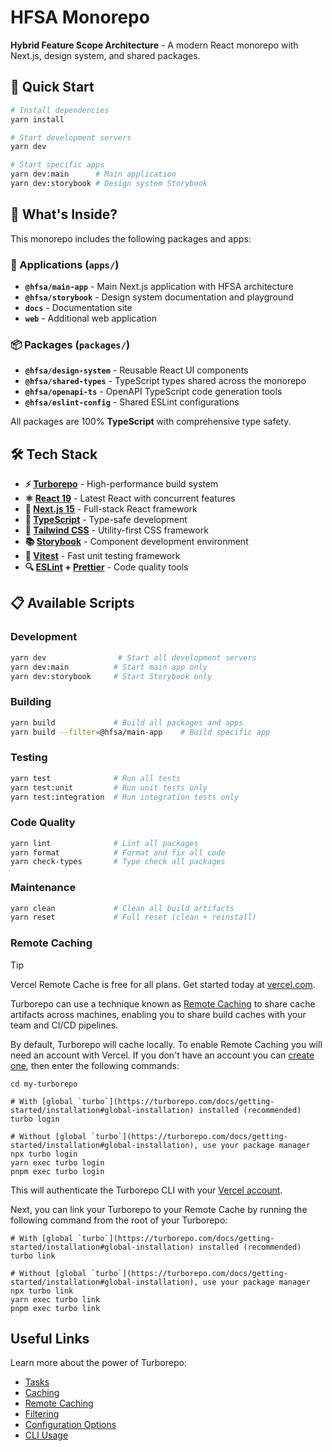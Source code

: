 # HFSA Monorepo

**Hybrid Feature Scope Architecture** - A modern React monorepo with Next.js, design system, and shared packages.

## 🚀 Quick Start

```bash
# Install dependencies
yarn install

# Start development servers
yarn dev

# Start specific apps
yarn dev:main      # Main application
yarn dev:storybook # Design system Storybook
```

## 📁 What's Inside?

This monorepo includes the following packages and apps:

### 🎯 Applications (`apps/`)

- **`@hfsa/main-app`** - Main Next.js application with HFSA architecture
- **`@hfsa/storybook`** - Design system documentation and playground
- **`docs`** - Documentation site
- **`web`** - Additional web application

### 📦 Packages (`packages/`)

- **`@hfsa/design-system`** - Reusable React UI components
- **`@hfsa/shared-types`** - TypeScript types shared across the monorepo
- **`@hfsa/openapi-ts`** - OpenAPI TypeScript code generation tools
- **`@hfsa/eslint-config`** - Shared ESLint configurations

All packages are 100% **TypeScript** with comprehensive type safety.

## 🛠️ Tech Stack

- **⚡ [Turborepo](https://turborepo.org/)** - High-performance build system
- **⚛️ [React 19](https://react.dev/)** - Latest React with concurrent features
- **🔗 [Next.js 15](https://nextjs.org/)** - Full-stack React framework
- **📘 [TypeScript](https://typescriptlang.org/)** - Type-safe development
- **🎨 [Tailwind CSS](https://tailwindcss.com/)** - Utility-first CSS framework
- **📚 [Storybook](https://storybook.js.org/)** - Component development environment
- **🧪 [Vitest](https://vitest.dev/)** - Fast unit testing framework
- **🔍 [ESLint](https://eslint.org/) + [Prettier](https://prettier.io/)** - Code quality tools

## 📋 Available Scripts

### Development
```bash
yarn dev                # Start all development servers
yarn dev:main          # Start main app only
yarn dev:storybook     # Start Storybook only
```

### Building
```bash
yarn build             # Build all packages and apps
yarn build --filter=@hfsa/main-app    # Build specific app
```

### Testing
```bash
yarn test              # Run all tests
yarn test:unit         # Run unit tests only
yarn test:integration  # Run integration tests only
```

### Code Quality
```bash
yarn lint              # Lint all packages
yarn format            # Format and fix all code
yarn check-types       # Type check all packages
```

### Maintenance
```bash
yarn clean             # Clean all build artifacts
yarn reset             # Full reset (clean + reinstall)
```

### Remote Caching

> [!TIP]
> Vercel Remote Cache is free for all plans. Get started today at [vercel.com](https://vercel.com/signup?/signup?utm_source=remote-cache-sdk&utm_campaign=free_remote_cache).

Turborepo can use a technique known as [Remote Caching](https://turborepo.com/docs/core-concepts/remote-caching) to share cache artifacts across machines, enabling you to share build caches with your team and CI/CD pipelines.

By default, Turborepo will cache locally. To enable Remote Caching you will need an account with Vercel. If you don't have an account you can [create one](https://vercel.com/signup?utm_source=turborepo-examples), then enter the following commands:

```
cd my-turborepo

# With [global `turbo`](https://turborepo.com/docs/getting-started/installation#global-installation) installed (recommended)
turbo login

# Without [global `turbo`](https://turborepo.com/docs/getting-started/installation#global-installation), use your package manager
npx turbo login
yarn exec turbo login
pnpm exec turbo login
```

This will authenticate the Turborepo CLI with your [Vercel account](https://vercel.com/docs/concepts/personal-accounts/overview).

Next, you can link your Turborepo to your Remote Cache by running the following command from the root of your Turborepo:

```
# With [global `turbo`](https://turborepo.com/docs/getting-started/installation#global-installation) installed (recommended)
turbo link

# Without [global `turbo`](https://turborepo.com/docs/getting-started/installation#global-installation), use your package manager
npx turbo link
yarn exec turbo link
pnpm exec turbo link
```

## Useful Links

Learn more about the power of Turborepo:

- [Tasks](https://turborepo.com/docs/crafting-your-repository/running-tasks)
- [Caching](https://turborepo.com/docs/crafting-your-repository/caching)
- [Remote Caching](https://turborepo.com/docs/core-concepts/remote-caching)
- [Filtering](https://turborepo.com/docs/crafting-your-repository/running-tasks#using-filters)
- [Configuration Options](https://turborepo.com/docs/reference/configuration)
- [CLI Usage](https://turborepo.com/docs/reference/command-line-reference)
